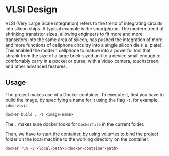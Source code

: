 # VLSI Design

VLSI (Very Large Scale Integration) refers to the trend of integrating circuits into silicon chips.
A typical example is the smartphone. The modern trend of shrinking transistor sizes, allowing engineers to 
fit more and more transistors into the same area of silicon, has pushed the integration of more and more functions 
of cellphone circuitry into a single silicon die (i.e. plate). This enabled the modern cellphone to mature into a 
powerful tool that shrank from the size of a large brick-sized unit to a device small enough to comfortably carry 
in a pocket or purse, with a video camera, touchscreen, and other advanced features.

## Usage

The project makes use of a Docker container. To execute it, first you have to build the image, by specifying a name
for it using the flag `-t`, for example, `cdmo-vlsi`:

```commandline
docker build . -t <image-name>
```

The `.` makes sure docker looks for `Dockerfile` in the current folder.

Then, we have to start the container, by using volumes to bind the project folder on the local machine to the working
directory on the container:

```commandline
docker run -v <local-path>:<docker-container-path>
```